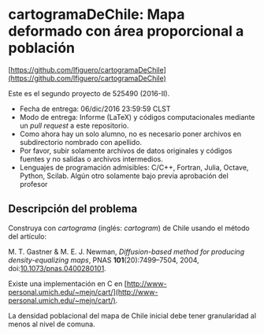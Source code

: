 # cartogramaDeChile: Mapa deformado con área proporcional a población

[https://github.com/lfiguero/cartogramaDeChile](https://github.com/lfiguero/cartogramaDeChile)

Este es el segundo proyecto de 525490 (2016-II).

* Fecha de entrega: 06/dic/2016 23:59:59 CLST
* Modo de entrega: Informe (LaTeX) y códigos computacionales mediante un *pull request* a este repositorio.
* Como ahora hay un solo alumno, no es necesario poner archivos en subdirectorio nombrado con apellido.
* Por favor, subir solamente archivos de datos originales y códigos fuentes y no salidas o archivos intermedios.
* Lenguajes de programación admisibles: C/C++, Fortran, Julia, Octave, Python, Scilab. Algún otro solamente bajo previa aprobación del profesor

## Descripción del problema

Construya con *cartograma* (inglés: *cartogram*) de Chile usando el método del artículo:

M. T. Gastner & M. E. J. Newman, *Diffusion-based method for producing density-equalizing maps*, PNAS **101**(20):7499–7504, 2004, doi:[10.1073/pnas.0400280101](https://dx.doi.org/10.1073/pnas.0400280101).

Existe una implementación en C en [http://www-personal.umich.edu/~mejn/cart/](http://www-personal.umich.edu/~mejn/cart/).

La densidad poblacional del mapa de Chile inicial debe tener granularidad al menos al nivel de comuna.
